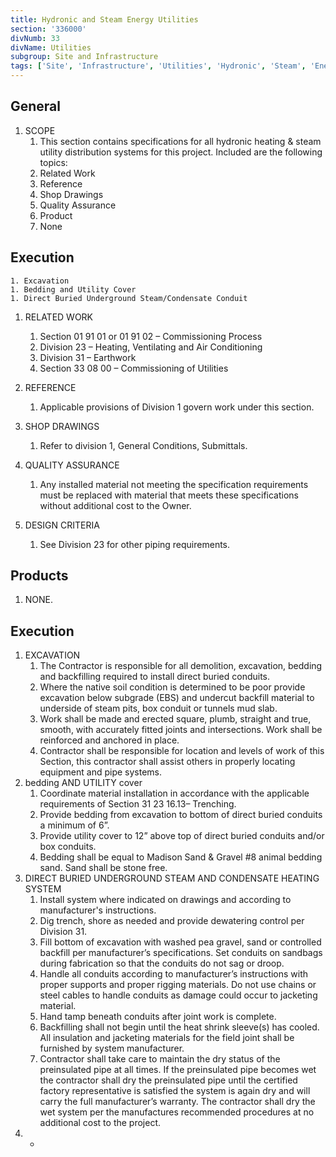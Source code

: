 ```yaml
---
title: Hydronic and Steam Energy Utilities
section: '336000'
divNumb: 33
divName: Utilities
subgroup: Site and Infrastructure
tags: ['Site', 'Infrastructure', 'Utilities', 'Hydronic', 'Steam', 'Energy']
---
```


## General

1. SCOPE
   1. This section contains specifications for all hydronic heating & steam utility distribution systems for this project. Included are the following topics:
   1. Related Work
   1. Reference
   1. Shop Drawings
   1. Quality Assurance
   1. Product
   1. None

## Execution

    1. Excavation
    1. Bedding and Utility Cover
    1. Direct Buried Underground Steam/Condensate Conduit

1. RELATED WORK

   1. Section 01 91 01 or 01 91 02 – Commissioning Process
   1. Division 23 – Heating, Ventilating and Air Conditioning
   1. Division 31 – Earthwork
   1. Section 33 08 00 – Commissioning of Utilities

1. REFERENCE
   1. Applicable provisions of Division 1 govern work under this section.
1. SHOP DRAWINGS
   1. Refer to division 1, General Conditions, Submittals.
1. QUALITY ASSURANCE
   1. Any installed material not meeting the specification requirements must be replaced with material that meets these specifications without additional cost to the Owner.
1. DESIGN CRITERIA
   1. See Division 23 for other piping requirements.

## Products

1.  NONE.

## Execution

1. EXCAVATION
   1. The Contractor is responsible for all demolition, excavation, bedding and backfilling required to install direct buried conduits.
   1. Where the native soil condition is determined to be poor provide excavation below subgrade (EBS) and undercut backfill material to underside of steam pits, box conduit or tunnels mud slab.
   1. Work shall be made and erected square, plumb, straight and true, smooth, with accurately fitted joints and intersections. Work shall be reinforced and anchored in place.
   1. Contractor shall be responsible for location and levels of work of this Section, this contractor shall assist others in properly locating equipment and pipe systems.
1. bedding AND UTILITY cover
   1. Coordinate material installation in accordance with the applicable requirements of Section 31 23 16.13– Trenching.
   1. Provide bedding from excavation to bottom of direct buried conduits a minimum of 6”.
   1. Provide utility cover to 12” above top of direct buried conduits and/or box conduits.
   1. Bedding shall be equal to Madison Sand & Gravel #8 animal bedding sand. Sand shall be stone free.
1. DIRECT BURIED UNDERGROUND STEAM AND CONDENSATE HEATING SYSTEM
   1. Install system where indicated on drawings and according to manufacturer's instructions.
   1. Dig trench, shore as needed and provide dewatering control per Division 31.
   1. Fill bottom of excavation with washed pea gravel, sand or controlled backfill per manufacturer’s specifications. Set conduits on sandbags during fabrication so that the conduits do not sag or droop.
   1. Handle all conduits according to manufacturer’s instructions with proper supports and proper rigging materials. Do not use chains or steel cables to handle conduits as damage could occur to jacketing material.
   1. Hand tamp beneath conduits after joint work is complete.
   1. Backfilling shall not begin until the heat shrink sleeve(s) has cooled. All insulation and jacketing materials for the field joint shall be furnished by system manufacturer.
   1. Contractor shall take care to maintain the dry status of the preinsulated pipe at all times. If the preinsulated pipe becomes wet the contractor shall dry the preinsulated pipe until the certified factory representative is satisfied the system is again dry and will carry the full manufacturer’s warranty. The contractor shall dry the wet system per the manufactures recommended procedures at no additional cost to the project.
1. -
